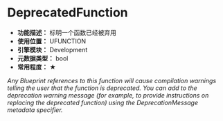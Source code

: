 ﻿# DeprecatedFunction

- **功能描述：** 标明一个函数已经被弃用
- **使用位置：** UFUNCTION
- **引擎模块：** Development
- **元数据类型：** bool
- **常用程度：** ★

*Any Blueprint references to this function will cause compilation warnings telling the user that the function is deprecated. You can add to the deprecation warning message (for example, to provide instructions on replacing the deprecated function) using the DeprecationMessage metadata specifier.*